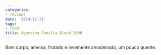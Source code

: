 ```yaml
---
categories:
- reviews
date: '2014-12-21'
tags:
- food
title: Agostino Familia Blend 2008
---
```


Bom corpo, ameixa, frutado e levemente amadeirado, um pouco quente.